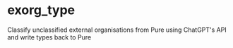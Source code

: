 # exorg_type
Classify unclassified external organisations from Pure using ChatGPT's API and write types back to Pure
